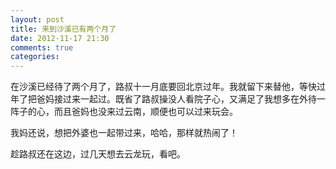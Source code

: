 ```yaml
---
layout: post
title: 来到沙溪已有两个月了
date: 2012-11-17 21:30
comments: true
categories: 
---
```


在沙溪已经待了两个月了，路叔十一月底要回北京过年。我就留下来替他，等快过年了把爸妈接过来一起过。既省了路叔操没人看院子心，又满足了我想多在外待一阵子的心，而且爸妈也没来过云南，顺便也可以过来玩会。

我妈还说，想把外婆也一起带过来，哈哈，那样就热闹了！

趁路叔还在这边，过几天想去云龙玩，看吧。


